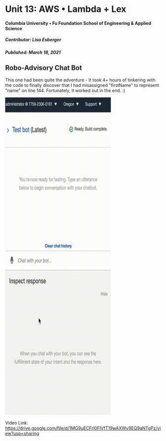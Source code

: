 # Unit 13: AWS • Lambda + Lex
#### Columbia University • Fu Foundation School of Engineering & Applied Science
##### Contributor:  Lisa Esberger
##### Published:  March 18, 2021

## Robo-Advisory Chat Bot

This one had been quite the adventure - It took 4+ hours of tinkering with the code to finally discover that I had misassigned "firstName" to represent "name" on line 144.  Fortunately, it worked out in the end. :)

![MonaBot-Gif](https://github.com/1monalisa1/13-AWS-ChatBot/blob/7ec7d5669e77bb91c6cf87baba5ef485862a0006/monabot.gif)

Video Link: https://drive.google.com/file/d/1MG9uECFrl0FlVfT19wAXWv9EQ9aNTgPz/view?usp=sharing

